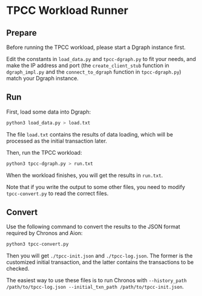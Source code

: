 # TPCC Workload Runner

## Prepare
Before running the TPCC workload, please start a Dgraph instance first.

Edit the constants in `load_data.py` and `tpcc-dgraph.py` to fit your needs, and make the IP address and port (the `create_client_stub` function in `dgraph_impl.py` and the `connect_to_dgraph` function in `tpcc-dgraph.py`) match your Dgraph instance.

## Run
First, load some data into Dgraph:
```bash
python3 load_data.py > load.txt
```

The file `load.txt` contains the results of data loading, which will be processed as the initial transaction later.

Then, run the TPCC workload:
```bash
python3 tpcc-dgraph.py > run.txt
```

When the workload finishes, you will get the results in `run.txt`.

Note that if you write the output to some other files, you need to modify `tpcc-convert.py` to read the correct files.

## Convert
Use the following command to convert the results to the JSON format required by Chronos and Aion:
```bash
python3 tpcc-convert.py
```

Then you will get `./tpcc-init.json` and `./tpcc-log.json`. The former is the customized initial transaction, and the latter contains the transactions to be checked.

The easiest way to use these files is to run Chronos with `--history_path /path/to/tpcc-log.json --initial_txn_path /path/to/tpcc-init.json`.
